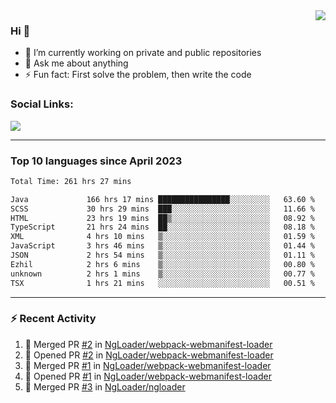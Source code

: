 <!--
<a href="https://wuffy.eu">
  <img align="right" src="https://github.com/ngloader/ngloader/blob/devcard/devcard.png" height="410" width="300" alt="NgLoader's Dev Card"/>
</a>
-->

<a href="https://wuffy.eu">
  <img align="right" src="https://github-readme-stats.vercel.app/api?username=ngloader&count_private=true&include_all_commits=true&show_icons=true&theme=dracula" />
</a>

### Hi 👋
- 🔭 I’m currently working on private and public repositories
- 💬 Ask me about anything
- ⚡ Fun fact: First solve the problem, then write the code

### Social Links:
<a href="https://discord.gg/jUtRU5Q">
  <img src="https://dcbadge.vercel.app/api/shield/128286216708685824?style=flat&theme=clean&compact=true" />
</a>

<!--
---

<div>
  <img src="https://github-readme-stats.vercel.app/api/wakatime?username=NgLoader&api_domain=wakapi.wuffy.dev&bg_color=282a36&title_color=ff6e96&icon_color=2F855A&text_color=ffffff&custom_title=Week%20Stats&layout=compact" />
</div>

---

<div>
  <img height="170" align="left" src="https://github-readme-stats.vercel.app/api?username=ngloader&count_private=true&include_all_commits=true&show_icons=true&theme=dracula" />
  <img src="https://github-readme-stats.vercel.app/api/top-langs/?username=ngloader&layout=compact&theme=dracula" />
</div>

---

<a href="https://github.com/ryo-ma/github-profile-trophy">
  <img width=800 src="https://github-profile-trophy.vercel.app/?username=ngloader&column=8&theme=dracula&no-frame=true"/>
</a>
-->

---

### Top 10 languages since April 2023

<!--START_SECTION:waka-->

```txt
Total Time: 261 hrs 27 mins

Java             166 hrs 17 mins ████████████████░░░░░░░░░   63.60 %
SCSS             30 hrs 29 mins  ███░░░░░░░░░░░░░░░░░░░░░░   11.66 %
HTML             23 hrs 19 mins  ██▒░░░░░░░░░░░░░░░░░░░░░░   08.92 %
TypeScript       21 hrs 24 mins  ██░░░░░░░░░░░░░░░░░░░░░░░   08.18 %
XML              4 hrs 10 mins   ▒░░░░░░░░░░░░░░░░░░░░░░░░   01.59 %
JavaScript       3 hrs 46 mins   ▒░░░░░░░░░░░░░░░░░░░░░░░░   01.44 %
JSON             2 hrs 54 mins   ▒░░░░░░░░░░░░░░░░░░░░░░░░   01.11 %
Ezhil            2 hrs 6 mins    ▒░░░░░░░░░░░░░░░░░░░░░░░░   00.80 %
unknown          2 hrs 1 mins    ▒░░░░░░░░░░░░░░░░░░░░░░░░   00.77 %
TSX              1 hrs 21 mins   ░░░░░░░░░░░░░░░░░░░░░░░░░   00.51 %
```

<!--END_SECTION:waka-->

---

### :zap: Recent Activity
<!--START_SECTION:activity-->
1. 🎉 Merged PR [#2](https://github.com/NgLoader/webpack-webmanifest-loader/pull/2) in [NgLoader/webpack-webmanifest-loader](https://github.com/NgLoader/webpack-webmanifest-loader)
2. 💪 Opened PR [#2](https://github.com/NgLoader/webpack-webmanifest-loader/pull/2) in [NgLoader/webpack-webmanifest-loader](https://github.com/NgLoader/webpack-webmanifest-loader)
3. 🎉 Merged PR [#1](https://github.com/NgLoader/webpack-webmanifest-loader/pull/1) in [NgLoader/webpack-webmanifest-loader](https://github.com/NgLoader/webpack-webmanifest-loader)
4. 💪 Opened PR [#1](https://github.com/NgLoader/webpack-webmanifest-loader/pull/1) in [NgLoader/webpack-webmanifest-loader](https://github.com/NgLoader/webpack-webmanifest-loader)
5. 🎉 Merged PR [#3](https://github.com/NgLoader/ngloader/pull/3) in [NgLoader/ngloader](https://github.com/NgLoader/ngloader)
<!--END_SECTION:activity-->
